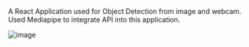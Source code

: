 A React Application used for Object Detection from image and webcam.
Used Mediapipe to integrate API into this application.

![image](https://user-images.githubusercontent.com/100614635/233158845-dabeaf77-a3bc-49e4-8f43-a0352d509c33.png)